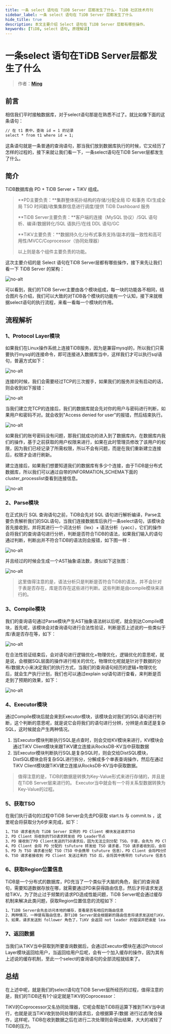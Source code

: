 ```yaml
---
title: 一条 select 语句在 TiDB Server 层都发生了什么- TiDB 社区技术月刊
sidebar_label: 一条 select 语句在 TiDB Server 层都发生了什么
hide_title: true
description: 本文主要介绍 Select 语句在 TiDB Server 层都有哪些操作。
keywords: [TiDB, select 语句, 原理解读]
---
```


# 一条select 语句在TiDB Server层都发生了什么

> 作者：**[Ming](https://tidb.net/u/Ming/answer)**

## 前言

相信我们平时接触数据库，对于select语句那是在熟悉不过了。就比如像下面的这条语句：

```markdown
// 在 t1 表中，查询 id = 1 的记录
select * from t1 where id = 1;
```

这条语句就是一条普通的查询语句，那当我们放到数据库执行的时候，它又经历了怎样的过程的，接下来就让我们看一下，一条select语句在TiDB Server层都发生了什么。

## 简介

TiDB数据库由 PD + TiDB Server + TiKV 组成。

> **PD主要负责：**集群整体拓扑结构的存储/分配全局 ID 和事务 ID/生成全局 TSO 时间戳/收集集群信息进行调度/提供 TiDB Dashboard 服务
>
> **TiDB Server主要负责：**客户端的连接（MySQL 协议）/SQL 语句析、编译/数据转化/SQL 语执行/在线 DDL 语句/GC
>
> **TiKV主要负责：**数据持久化/分布式事务支持/副本的强一致性和高可用性/MVCC/Coprocessor（协同处理器）
>
> 以上则是各个组件主要负责的功能。

这次主要介绍的是 Select 语句在TiDB Server层都有哪些操作，接下来先让我们看一下 TiDB Server 的架构：

![no-alt](https://tidb-blog.oss-cn-beijing.aliyuncs.com/media/线程池（模块）简介(2)-1666263155229.png) 

可以看到，我们的TiDB Server主要由各个模块组成，每一块的功能各不相同，结合图片与介绍，我们可以大致的对TiDB各个模块的功能有一个认知，接下来就根据select语句的执行流程，来看一看每一个模块的作用。

## 流程解析

### **1、Protocol Layer模块**

如果我们在Linux操作系统上连接TiDB服务，因为是兼容mysql的，所以我们只需要执行mysql的连接命令，即可连接进入数据库当中，这样我们才可以执行sql语句，普遍方式如下：

![no-alt](https://tidb-blog.oss-cn-beijing.aliyuncs.com/media/微信截图_20221020141945-1666246900699.png) 

连接的时候，我们会需要经过TCP的三次握手，如果我们的服务并没有启动的话，则会收到如下报错：

![no-alt](https://tidb-blog.oss-cn-beijing.aliyuncs.com/media/微信截图_20221020142654-1666247228904.png) 

当我们建立完TCP的连接后，我们的数据库就会先对你的用户与密码进行判断，如果用户和密码不对。就会收到"Access denied for user"的报错，然后结束执行。

![no-alt](https://tidb-blog.oss-cn-beijing.aliyuncs.com/media/密码错误-1666247362631.png) 

如果我们的账号密码没有问题，那我们就成功的进入到了数据库内，在数据库内我们的操作，基于之前获取的用户权限来进行，如果在此时管理员修改了该用户的权限，因为我们已经记录了所需权限，所以不会有问题，而是在我们重新建立连接后，权限才会进行刷新。

建立连接后，如果我们想要知道我们的数据库有多少个连接，由于TiDB是分布式数据库，所以我们可以通过自带的INFORMATION_SCHEMA下面的cluster_processlist查看到连接信息。

![no-alt](https://tidb-blog.oss-cn-beijing.aliyuncs.com/media/processlist-1666247859651.png) 

### **2、Parse模块**

在正式执行 SQL 查询语句之前，TiDB会先对 SQL 语句进行解析编译，Parse主要负责解析我们的SQL语句，当我们连接数据库后执行一条select语句，该模块会首先接收到，并将其进行一个词法分析（lex）+ 语法分析（yacc），它们的操作会将我们的查询语句进行分析，判断是否符合TiDB的语法，如果我们输入的语句通过判断，判断出并不符合TiDB的语法则会报错，如下图一样：

![no-alt](https://tidb-blog.oss-cn-beijing.aliyuncs.com/media/语法-1666248323377.png)

并且经过的时候会生成一个AST抽象语法数，类似如下这张图：

 ![no-alt](https://tidb-blog.oss-cn-beijing.aliyuncs.com/media/微信截图_20221020144056-1666248067353.png) 

> 这里值得注意的是，语法分析只是判断是否符合TiDB的语法，并不会针对于表是否存在，库是否存在这些进行判断。这些判断是由compile模块来进行的。

### **3、Compile模块**

我们的查询语句通过Parse模块产生AST抽象语法树以后呢，就会到达Compile模块，首先呢，该模块会对查询语句进行合法性验证，判断是否上述说的一些类似于库/表是否存在等，如下：

![no-alt](https://tidb-blog.oss-cn-beijing.aliyuncs.com/media/报错-1666261549284.png) 

在合法性验证结束后，会对语句进行逻辑优化+物理优化，逻辑优化的意思呢，就是说，会根据SQL层面的操作进行相关的优化，物理优化呢就是针对于数据的分布/数据大小来决定我们的执行方式，当我们的查询语句经历的逻辑+物理优化后，就会生产执行计划，我们也可以通过explain sql语句进行查看，来判断是否走到了预期的效果，如下：

![no-alt](https://tidb-blog.oss-cn-beijing.aliyuncs.com/media/explain-1666248632689.png) 

### **4、Executor模块**

通过Compile模块后就会来到Executor模块，该模块会对我们的SQL语句进行判断，这个判断的意思呢，就是说它会将我们的语句进行分辨，分辨是点查还是复杂SQL，这时候就会产生两种情况。

1. 当Executor模块判断执行SQL是点查时，则会交给KV模块来进行，KV模块会通过TiKV Client模块来跟TiKV建立连接从RocksDB-KV当中获取数据
2. 当Executor模块判断执行SQL是复杂SQL时，则会交给DistSQL模块，DistSQL模块会将复杂SQL进行拆分，分解成多个单表查询操作，然后在通过TiKV Client模块跟TiKV建立连接从RocksDB-KV当中获取数据。

> 值得注意的是，TiDB的数据是转换为Key-Value形式来进行存储的，并且是在TiDB Server层来进行的。 Executor当中就会有一个将关系型数据转换为Key-Value的过程。

### **5、获取TSO**

在我们执行语句的过程中TiDB Server会先去PD获取 start.ts 与 commit.ts ，这里呢会将获取分为6步来完成，如下：

```markdown
1、TSO 请求者先向 TiDB Server 实例的 PD Client 模块发送请求TSO
2、PD Client 将收到的TSO请求转发给 PD Leader节点
3、PD 接收到了PD Client发送的TSO请求后，因为无法立刻分配 TSO。于是，会先为 PD Client 返回一个异步对象 tsFuture，证明自己已经收到了请求，这个 tsFuture 你先收下，待会儿你在通过这个tsFuture来领取属于你的TSO
4、PD Client 会将 PD 分配的 tsFuture 转发给 TSO 请求者，TSO 请求者收到后，会将 tsFuture 存储起来
5、PD 为 TSO 请求者分配 TSO（TSO 中会携带 tsFuture 信息），PD Client 会将PD分配的 TSO 转交给 TSO 请求者
6、TSO 请求者接收到 PD Client 发送过来的 TSO 后，会将其中携带的 tsFuture 信息与自己收到的 tsFuture 相比对，确定是分配给自己的 TSO
```

### **6、获取Region位置信息**

TiDB是一个分布式的数据库，PD充当了一个类似于大脑的角色，我们的查询语句，需要知道数据存放在哪，就需要通过PD来获得路由信息，然后才将请求发送给TiKV。为了防止过于频繁的请求PD造成性能问题，TiDB Server呢会通过缓存机制来解决此类问题，获取Region位置信息的流程如下：

```markdown
1、TiDB Server会先去访问本地的缓存，查看是否有相应的路由信息
2、两种情况，一种是有路由信息，那TiDB Server就会根据新的路由信息将请求发送给TiKV，另一种情况就是当缓存中没有相关的路由信息时候，就会去PD进行获取，在通过返回的路由信息将请求发送给TiKV
3、如果，请求发送到 follower 角色了，TiKV 会返回 not leader 的错误并把谁是 leader 的信息返回给 TiDB Server，然后TiDB Server更新缓存信息。
```

### **7、返回数据**

当我们从TiKV当中获取到所要查询数据后，会通过Executor模块在通过Protocol Layer模块返回给用户，当返回给用户后呢，会有一个加入缓存的操作，因为其有上述说的缓存机制，至此一个select的查询语句的全部流程就结束了。

## 总结

在上述中呢，就是我们的select语句在TiDB Server层所经历的过程，值得注意的是，我们的TiDB还有1个设定就是TiKV的Coprocessor：

TiKV的Coprocessor又名协同处理器，它呢会帮助TiDB将运算下推到TiKV当中进行，也就是说当TiKV收到协同处理的请求后，会根据算子/数据 进行过滤/聚合操作，这样呢，TiDB在收到数据之后在进行二次处理则会得出结果，大大的减轻了TiDB的压力。
